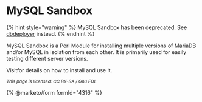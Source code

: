 # MySQL Sandbox

{% hint style="warning" %}
MySQL Sandbox has been deprecated. See [dbdeployer](../administrative-tools/dbdeployer.md) instead.
{% endhint %}

MySQL Sandbox is a Perl Module for installing multiple versions of MariaDB and/or MySQL in isolation from each other. It is primarily used for easily testing different server versions.

Visitfor details on how to install and use it.

<sub>_This page is licensed: CC BY-SA / Gnu FDL_</sub>

{% @marketo/form formId="4316" %}
